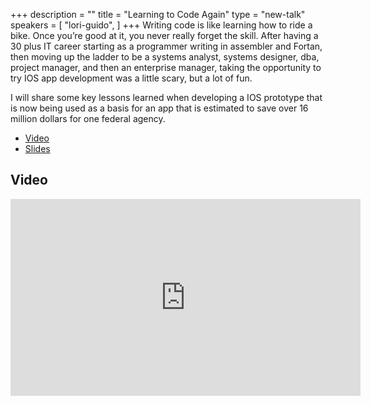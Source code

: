 +++
description = ""
title = "Learning to Code Again"
type = "new-talk"
speakers = [
        "lori-guido",
]
+++
Writing code is like learning how to ride a bike.  Once you’re good at it, you never really forget the skill.    After having a 30 plus IT career starting as a programmer writing in assembler and Fortan, then moving up the ladder to be a systems analyst, systems designer, dba, project manager, and then an enterprise manager, taking the opportunity to try IOS app development was a little scary, but a lot of fun.

I will share some key lessons learned when developing a IOS prototype that is now being used as a basis for an app that is estimated to save over 16 million dollars for one federal agency.

* [Video](https://youtu.be/O6OyLqjKj2Y)
* [Slides](https://drive.google.com/file/d/1JsW289q96C_M_SKgh_9zFNw6P78h-sqY/view?usp=sharing)

## Video

<iframe width="560" height="315" src="https://www.youtube.com/embed/O6OyLqjKj2Y" frameborder="0" allow="accelerometer; autoplay; encrypted-media; gyroscope; picture-in-picture" allowfullscreen></iframe>